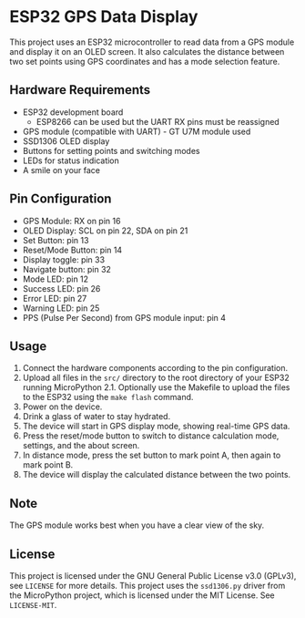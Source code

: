 # ESP32 GPS Data Display

This project uses an ESP32 microcontroller to read data from a GPS module and display it on an OLED screen. 
It also calculates the distance between two set points using GPS coordinates and has a mode selection feature.


## Hardware Requirements

- ESP32 development board
  - ESP8266 can be used but the UART RX pins must be reassigned
- GPS module (compatible with UART) - GT U7M module used
- SSD1306 OLED display
- Buttons for setting points and switching modes
- LEDs for status indication
- A smile on your face

## Pin Configuration

- GPS Module: RX on pin 16
- OLED Display: SCL on pin 22, SDA on pin 21
- Set Button: pin 13
- Reset/Mode Button: pin 14
- Display toggle: pin 33
- Navigate button: pin 32
- Mode LED: pin 12
- Success LED: pin 26
- Error LED: pin 27
- Warning LED: pin 25
- PPS (Pulse Per Second) from GPS module input: pin 4

## Usage

1. Connect the hardware components according to the pin configuration.
2. Upload all files in the `src/` directory to the root directory of your ESP32 running MicroPython
   2.1. Optionally use the Makefile to upload the files to the ESP32 using the `make flash` command.
3. Power on the device.
4. Drink a glass of water to stay hydrated.
5. The device will start in GPS display mode, showing real-time GPS data.
6. Press the reset/mode button to switch to distance calculation mode, settings, and the about screen.
7. In distance mode, press the set button to mark point A, then again to mark point B.
8. The device will display the calculated distance between the two points.

## Note

The GPS module works best when you have a clear view of the sky.

## License
This project is licensed under the GNU General Public License v3.0 (GPLv3), see `LICENSE` for more details.
This project uses the `ssd1306.py` driver from the MicroPython project, which is licensed under the MIT License. See `LICENSE-MIT`.
